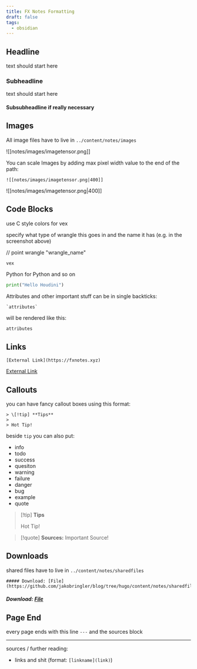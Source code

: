 ```yaml
---
title: FX Notes Formatting
draft: false
tags:
  - obsidian
---
```

## Headline

text should start here
### Subheadline

text should start here
#### Subsubheadline if really necessary
## Images

All image files have to live in `../content/notes/images`

![[notes/images/imagetensor.png]]

You can scale Images by adding max pixel width value to the end of the path:

`![[notes/images/imagetensor.png|400]]`

![[notes/images/imagetensor.png|400]]

## Code Blocks

use C style colors for vex

specify what type of wrangle this goes in and the name it has (e.g. in the screenshot above)

// point wrangle "wrangle_name"

```C
vex
```

Python for Python and so on
```Python
print("Hello Houdini")
```

Attributes and other important stuff can be in single backticks:

```
`attributes`
```

will be rendered like this:

`attributes` 
## Links

`[External Link](https://fxnotes.xyz)`

[External Link](https://www.youtube.com/watch?v=dQw4w9WgXcQ)
## Callouts

you can have fancy callout boxes using this format:

```
> \[!tip] **Tips**
> 
> Hot Tip!
```

beside `tip` you can also put:
- info
- todo
- success
- quesiton
- warning
- failure
- danger
- bug
- example
- quote

> [!tip] **Tips**
> 
> Hot Tip!

> [!quote] **Sources:**
> Important Source!

## Downloads

shared files have to live in `../content/notes/sharedfiles`

```
##### Download: [File](https://github.com/jakobringler/blog/tree/hugo/content/notes/sharedfiles/filename.hip)
```

##### Download: [File](https://github.com/jakobringler/blog/tree/hugo/content/notes/sharedfiles/filename.hip)
## Page End

every page ends with this line `---` and the sources block

---

sources / further reading:
- links and shit (format: `[linkname](link)`)

